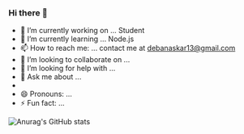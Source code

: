 ### Hi there 👋

<!--
**debanaskar13/debanaskar13** is a ✨ _special_ ✨ repository because its `README.md` (this file) appears on your GitHub profile.

Here are some ideas to get you started:
-->

- 🔭 I’m currently working on ... Student
- 🌱 I’m currently learning ... Node.js
- 📫 How to reach me: ... contact me at debanaskar13@gmail.com
- 👯 I’m looking to collaborate on ...
- 🤔 I’m looking for help with ...
- 💬 Ask me about ...
- 
- 😄 Pronouns: ...
- ⚡ Fun fact: ...


![Anurag's GitHub stats](https://github-readme-stats.vercel.app/api?username=debanaskar13&show_icons=true&theme=dracula)
